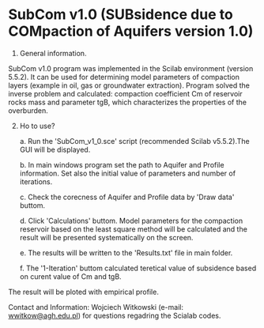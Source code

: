 # SubCom v1.0 (SUBsidence due to COMpaction of Aquifers version 1.0)

1. General information.

SubCom v1.0 program was implemented in the Scilab environment (version 5.5.2). It can be used for 
determining model parameters of compaction layers (example in oil, gas or groundwater extraction). 
Program solved the inverse problem and calculated: compaction coefficient Cm of reservoir rocks mass 
and parameter tgB, which characterizes the properties of the overburden.

2. Ho to use?
    
    a. Run the 'SubCom_v1_0.sce' script (recommended Scilab v5.5.2).The GUI will be displayed.
	
    b. In main windows program set the path to Aquifer and Profile information. Set also the initial 
value of parameters and number of iterations.

    c. Check the corecness of Aquifer and Profile data by 'Draw data' buttom.
	
    d. Click 'Calculations' buttom. Model parameters for the compaction reservoir based on the 
least square method will be calculated and the result will be presented systematically on the screen.

    e. The results will be written to the 'Results.txt' file in main folder.
	
    f. The '1-Iteration' buttom calculated teretical value of subsidence based on curent value of Cm and tgB.
	
The result will be ploted with empirical profile.

Contact and Information: Wojciech Witkowski (e-mail: wwitkow@agh.edu.pl) for questions regadring 
the Scialab codes.
